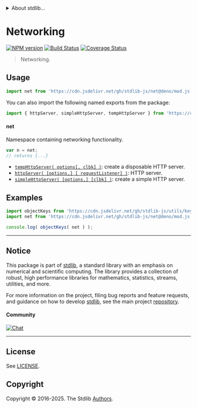 <!--

@license Apache-2.0

Copyright (c) 2018 The Stdlib Authors.

Licensed under the Apache License, Version 2.0 (the "License");
you may not use this file except in compliance with the License.
You may obtain a copy of the License at

   http://www.apache.org/licenses/LICENSE-2.0

Unless required by applicable law or agreed to in writing, software
distributed under the License is distributed on an "AS IS" BASIS,
WITHOUT WARRANTIES OR CONDITIONS OF ANY KIND, either express or implied.
See the License for the specific language governing permissions and
limitations under the License.

-->


<details>
  <summary>
    About stdlib...
  </summary>
  <p>We believe in a future in which the web is a preferred environment for numerical computation. To help realize this future, we've built stdlib. stdlib is a standard library, with an emphasis on numerical and scientific computation, written in JavaScript (and C) for execution in browsers and in Node.js.</p>
  <p>The library is fully decomposable, being architected in such a way that you can swap out and mix and match APIs and functionality to cater to your exact preferences and use cases.</p>
  <p>When you use stdlib, you can be absolutely certain that you are using the most thorough, rigorous, well-written, studied, documented, tested, measured, and high-quality code out there.</p>
  <p>To join us in bringing numerical computing to the web, get started by checking us out on <a href="https://github.com/stdlib-js/stdlib">GitHub</a>, and please consider <a href="https://opencollective.com/stdlib">financially supporting stdlib</a>. We greatly appreciate your continued support!</p>
</details>

# Networking

[![NPM version][npm-image]][npm-url] [![Build Status][test-image]][test-url] [![Coverage Status][coverage-image]][coverage-url] <!-- [![dependencies][dependencies-image]][dependencies-url] -->

> Networking.



<section class="usage">

## Usage

```javascript
import net from 'https://cdn.jsdelivr.net/gh/stdlib-js/net@deno/mod.js';
```

You can also import the following named exports from the package:

```javascript
import { httpServer, simpleHttpServer, tempHttpServer } from 'https://cdn.jsdelivr.net/gh/stdlib-js/net@deno/mod.js';
```

#### net

Namespace containing networking functionality.

```javascript
var n = net;
// returns {...}
```

<!-- <toc pattern="*"> -->

<div class="namespace-toc">

-   <span class="signature">[`tempHttpServer( options[, clbk] )`][@stdlib/net/disposable-http-server]</span><span class="delimiter">: </span><span class="description">create a disposable HTTP server.</span>
-   <span class="signature">[`httpServer( [options,] [ requestListener] )`][@stdlib/net/http-server]</span><span class="delimiter">: </span><span class="description">HTTP server.</span>
-   <span class="signature">[`simpleHttpServer( [options,] [clbk] )`][@stdlib/net/simple-http-server]</span><span class="delimiter">: </span><span class="description">create a simple HTTP server.</span>

</div>

<!-- </toc> -->

</section>

<!-- /.usage -->

<section class="examples">

## Examples

<!-- TODO: better examples -->

<!-- eslint no-undef: "error" -->

```javascript
import objectKeys from 'https://cdn.jsdelivr.net/gh/stdlib-js/utils/keys@deno/mod.js';
import net from 'https://cdn.jsdelivr.net/gh/stdlib-js/net@deno/mod.js';

console.log( objectKeys( net ) );
```

</section>

<!-- /.examples -->

<!-- Section for related `stdlib` packages. Do not manually edit this section, as it is automatically populated. -->

<section class="related">

</section>

<!-- /.related -->

<!-- Section for all links. Make sure to keep an empty line after the `section` element and another before the `/section` close. -->


<section class="main-repo" >

* * *

## Notice

This package is part of [stdlib][stdlib], a standard library with an emphasis on numerical and scientific computing. The library provides a collection of robust, high performance libraries for mathematics, statistics, streams, utilities, and more.

For more information on the project, filing bug reports and feature requests, and guidance on how to develop [stdlib][stdlib], see the main project [repository][stdlib].

#### Community

[![Chat][chat-image]][chat-url]

---

## License

See [LICENSE][stdlib-license].


## Copyright

Copyright &copy; 2016-2025. The Stdlib [Authors][stdlib-authors].

</section>

<!-- /.stdlib -->

<!-- Section for all links. Make sure to keep an empty line after the `section` element and another before the `/section` close. -->

<section class="links">

[npm-image]: http://img.shields.io/npm/v/@stdlib/net.svg
[npm-url]: https://npmjs.org/package/@stdlib/net

[test-image]: https://github.com/stdlib-js/net/actions/workflows/test.yml/badge.svg?branch=main
[test-url]: https://github.com/stdlib-js/net/actions/workflows/test.yml?query=branch:main

[coverage-image]: https://img.shields.io/codecov/c/github/stdlib-js/net/main.svg
[coverage-url]: https://codecov.io/github/stdlib-js/net?branch=main

<!--

[dependencies-image]: https://img.shields.io/david/stdlib-js/net.svg
[dependencies-url]: https://david-dm.org/stdlib-js/net/main

-->

[chat-image]: https://img.shields.io/gitter/room/stdlib-js/stdlib.svg
[chat-url]: https://app.gitter.im/#/room/#stdlib-js_stdlib:gitter.im

[stdlib]: https://github.com/stdlib-js/stdlib

[stdlib-authors]: https://github.com/stdlib-js/stdlib/graphs/contributors

[umd]: https://github.com/umdjs/umd
[es-module]: https://developer.mozilla.org/en-US/docs/Web/JavaScript/Guide/Modules

[deno-url]: https://github.com/stdlib-js/net/tree/deno
[deno-readme]: https://github.com/stdlib-js/net/blob/deno/README.md
[umd-url]: https://github.com/stdlib-js/net/tree/umd
[umd-readme]: https://github.com/stdlib-js/net/blob/umd/README.md
[esm-url]: https://github.com/stdlib-js/net/tree/esm
[esm-readme]: https://github.com/stdlib-js/net/blob/esm/README.md
[branches-url]: https://github.com/stdlib-js/net/blob/main/branches.md

[stdlib-license]: https://raw.githubusercontent.com/stdlib-js/net/main/LICENSE

<!-- <toc-links> -->

[@stdlib/net/disposable-http-server]: https://github.com/stdlib-js/net/tree/main/disposable-http-server

[@stdlib/net/http-server]: https://github.com/stdlib-js/net/tree/main/http-server

[@stdlib/net/simple-http-server]: https://github.com/stdlib-js/net/tree/main/simple-http-server

<!-- </toc-links> -->

</section>

<!-- /.links -->
